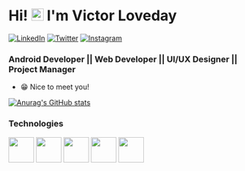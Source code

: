# Hi! <img src="https://user-images.githubusercontent.com/1303154/88677602-1635ba80-d120-11ea-84d8-d263ba5fc3c0.gif" width="24px" alt="hi"> I'm Victor Loveday 

<p>
<a target="_blank" href="https://www.linkedin.com/in/victor-loveday-4818871a4/">
<img src="https://img.shields.io/badge/-LinkedIn-%233781da" alt="LinkedIn"/></a> 
<a target="_blank" href="https://www.twitter.com/VictorLoveday7">
<img src="https://img.shields.io/badge/-Twitter-%231DA1F2" alt="Twitter" /></a> 
<a target="_blank" href="https://www.instagram.com/victorloveday_">
<img src="https://img.shields.io/badge/-Instagram-%23ff5798" alt="Instagram" /></a>
</p>

### Android Developer || Web Developer || UI/UX Designer || Project Manager
  
  * 😁 Nice to meet you! 

[![Anurag's GitHub stats](https://github-readme-stats.vercel.app/api?username=Vicviral&count_private=true&show_icons=true&theme=dark)](https://github.com/anuraghazra/github-readme-stats)

  <h3>Technologies</h3>
<p>
<img height=50 src="https://www.vectorlogo.zone/logos/kotlinlang/kotlinlang-ar21.svg"/>
 
<img height=50 src="https://www.vectorlogo.zone/logos/android/android-ar21.svg">
 
<img height="50" src="https://www.vectorlogo.zone/logos/git-scm/git-scm-ar21.svg">
 
 <img height=50 src="https://www.vectorlogo.zone/logos/java/java-ar21.svg"/>
 
  <img height=50 src="https://www.vectorlogo.zone/logos/github/github-ar21.svg"/>
 
</p>
